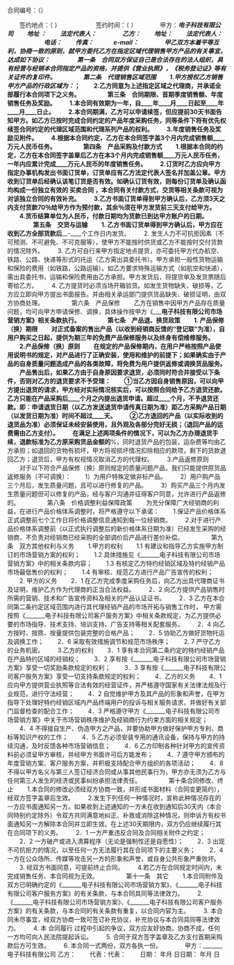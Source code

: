 
 



合同编号：（）
　　

　　签约地点：（ ）　　　　 
　　签约时间：（ ）　　
　　甲方：_______电子科技有限公司
　　地址 ：
　　法定代表人：　　
　　乙方：
　　地址：
　　法定代表人： 　　　　　　电话：
　　传真：　　　 e-mail：　　
　　甲乙双方本着平等互利，协商一致的原则，就甲方委托乙方在指定区域代理销售甲方产品的有关事宜，达成如下协议：
　　
　　第一条　合同双方保证自己是合法存在的法人组织，具有经营与经销本合同指定产品的资格，并提供《营业执照》，《税务登记证》等有关证件的复印件。
　　
　　第二条　代理销售区域范围
　　1.甲方授权乙方销售甲方产品的行政区域为：_____________；
　　2.乙方同意为上述指定区域之代理商，并承诺全部履行本合同项下之义务。
　　
　　第三条　合同期限、首期季度销售额、年度销售任务及奖励。
　　1.本合同有效期为一年，自____年____月____日起至____年____月____日止。
　　2.本合同期满，乙方可以申请续签，但应提前30天书面告知甲方。如乙方已按时完成合同约定的产品年度采购任务，同等条件下将有优先权续签合同约定的代理区域范围和代理系列产品的权利。
　　3.年度销售任务及奖励见附件。
　　4.根据本合同约定，乙方在本合同签字盖3个月内完成销售额____万元人民币任务。
　　
　　第四条　产品采购及付款方式
　　1.根据本合同的约定，乙方在本合同签字盖章后乙方在本3个月内完成销售额____万元人民币任务，一年内应累计完成____万元人民币的年度销售任务。
　　2.订货时乙方应向甲方指定办事机构发出书面订货单，订货单应有乙方法定代表人签名并加盖公章。甲方收到订货单后经确认该笔订货是否有效。如确认订货有效，则每份订货单及确认函均构成一份独立有效的
买卖合同
，本合同有关付款方式，交货等相关条款可视为对该独立合同的有效补充。
　　3.乙方书面订货单得到甲方确认后，乙方须3天之内支付货款70％给甲方作为预付款，其余____％须在甲方发货前三天支付给甲方。
　　4.货币结算单位为人民币，付款日期均为货款已到达甲方账户的日期。
　　
　　第五条　交货与运输
　　1. 乙方书面订货单得到甲方确认后，甲方应在收到乙方全部货款后____-____个工作日内发货。
　　2. 发生人力不可抗拒因素（不可预测、不可避免、不可克服等），使甲方不能按时供货或乙方不能按时交付货款的情况除外。
　　3. 乙方可自行来甲方指定地点提货，亦可委托甲方代办航空、铁路、公路、快递等形式的托运（乙方需出具委托书）。甲方承担一般性货物运输和保险的费用（如铁路，公路运输）。如乙方要求特殊运输方式（如航空和快递），需出具委托书，运输和保险费用由乙方承担。甲方发货后，将提货单及发货票随后寄给乙方。
　　4. 乙方提货时必须当场开箱验货。如发生货物缺失、破损等，乙方应立即向甲方提出书面报告。并由相关承运部门提供货品缺失、破损证明，由双方协商处理。
　　
　　第六条　产品保修
　　乙方在销售中因甲方产品存在质量问题，均可向甲方申请保修、调换，具体操作按甲方《_______电子科技有限公司市场营销方案》相关条款执行。
　　
　　第七条　产品退、换货政策
　　1. 产品保修（换）期限
　　对正式备案的售出产品（以收到经销商反馈的“登记联”为准），自用户购买之日起，提供为期三年的免费产品保修服务以及终身有偿维修服务。
　　2.产品保修（换）原则
　　在规定的产品保修期内，在用户严格按照产品使用说明书的规定，对产品进行了正确安装，使用和维护的前提下；如果确实由于产品的自身质量问题造成产品的各类故障，将免费为用户提供返修或调换货品服务。
　　产品售出后，如果乙方由于自身原因要求退货，必须同时符合并接受以下条件，否则对乙方的退货要求不予受理：
　　①当乙方因自身销售原因，可以向甲方提出退货的请求，甲方经对实际情况核实后，可以按照合同给予乙方退货还款。乙方只能在产品采购后____个月之内提出退货申请。超过____个月，不予退货还款。即：申请退货日期（以乙方发送退货申请传真日期为准）距乙方采购产品日期（以发货日期为准）时间不超过____天。
　　②乙方退回的产品（以实际收到的退货品为准）必须保证未经安装使用，且外观及各部分完好无损；（退回产品的运费需由乙方支付）。
　　在满足上述两项条件的情况下，可以为乙方办理退货手续，退款标准为乙方原采购货品金额的____%，同时退货产品的包装，运杂费等均由乙方承担；如退回的货物有损坏，甲方将视损坏情况扣除相应的款项，剩下的货款退回乙方；退货后，甲方有权视情况取消乙方的代理权。
　　3.产品返修原则
　　对于以下符合产品保修（换）原则规定的质量问题产品，我们只能提供原货品返修服务（不可调换）：
　　1）为用户特殊定做非标产品。
　　2）用户购产品三个月后，发生质量问题，且可以进行修复的产品。
　　3）购买产品三个月内发生质量问题但可以修复的产品，经与客户沟通并征得客户同意，允许进行产品返修的。
　　
　　第八条　价格调整利益保障政策
　　为充分保障广大经销商的利益，在进行产品价格体系调整时，将严格遵守以下承诺：
　　1.保证产品价格体系正式调整前七个工作日将价格调整信息通知到每一位经销商。
　　2.对于进行产品价格体系调整前（以正式执行调整后的新价格体系日期为准）已经发生采购的经销商，不负责对经销商已经采购的全部调价后产品进行差价补偿。
　　
　　第九条　双方其他权利与义务
　　1.甲方的权利
　　1.1 有建议和指导乙方实施甲方制订的市场营销方案的权利；
　　1.2 具体措施见《_______电子科技有限公司市场营销方案》中的相关条款内容；
　　1.3 有核定乙方特约经销区域及特约经销产品市场最低售价的权利；
　　1.4 有审核、规范乙方进行产品广告宣传的权利；
　　2. 甲方的义务
　　2．1 在乙方完成季度采购任务后，向乙方出具代理商证书及证明，维护乙方作为代理商的正当合法权益。
　　2．2 向乙方提供产品销售时所需的营销、技术和广告宣传资料及相关的产品认证证书。
　　2．3 乙方在本合同第二条约定区域范围内进行其代理经销产品的市场开拓与销售工作时， 甲方需按照《_______电子科技有限公司客户服务方案》中相关条款规定，为乙方提供必要的市场指导、技术支持、培训支持、广告支持等相关配套服务。
　　2．4 向乙方按时、按质、按量提供包装完整的合格产品；
　　2．5 协助乙方做好货物托运及调换工作；
　　2．6 采取有效措施调节和规范市场秩序；
　　2. 7 严守乙方的业务机密。
　　3.乙方的权利
　　3．1 享有本合同第二条约定的特约经销产品在产品特约区域的经销权；
　　3．2 享有按《_______电子科技有限公司市场营销方案》享受一切奖励条款规定的权利；
　　3．3 享有按《_______电子科技有限公司客户服务方案》享受一切支持条款规定的权利；
　　4．乙方的义务
　　4．1 应向甲方提供营业执照等合法有效的经营证件，并严格遵守国家有关法律法规及行业规范，进行守法经营；
　　4．2 自觉维护甲方及其产品的形象和声誉，在甲方指导下处理好特约经销区域内产品终端用户的投诉与相关服务请求，并做好有关部门监督检查的配合工作；
　　4．3 严格遵守甲方《_______电子科技有限公司市场营销方案》中关于市场营销秩序维护及经销商行为约束方面的相关规定；
　　4．4 不得擅自生产、伪造甲方之产品，并要协助甲方做好保护甲方专利、商标等知识产权的工作；
　　4．5 乙方必须安装专用的通讯设备，保持与甲方的持续沟通，及时反馈各种市场营销信息；
　　4．6 乙方印制各种针对甲方的宣传资料前必须呈甲方审核，并经甲方书面许可后方能发布；
　　4．7 遵守甲方颁布的年度营销方案、客户服务方案，并积极支持配合甲方组织的各项活动；
　　4．8 不得以甲方名义与第三人签订经济合同或从事其他民事行为，甲方亦无须为乙方与任何第三人发生的经济或民事纠纷承担法律责任。
　　
　　第十条合同修改、终止
　　1.本合同的修改必须经双方协商一致，并形成书面材料（合同变更简约），经双方签字盖章后生效。
　　2.发生下列任何一种情况时，宣称此种情况存在的一方应书面通知另一方。如果收到上述通知的一方未在收到通知后30天内（本合同特别约定除外）令双方共同满意地纠正、补救或消除这种情况，则申诉方有权书面通知另一方解除本合同并立即生效。在上述30天期限内，双方仍应继续履行其在合同项下的义务。
　　2．1 一方严重违反合同及合同相关附件之约定；
　　2．2 一方破产或进入清算程序（无论是强制性还是自愿性）；
　　2．3 出现不可抗拒力的情况，以至任何一方无法履行其在合同项下的主要义务；
　　2．4 一方在公众场所、传媒等攻击另一方的形象和声誉，或自身公共形象严重败坏。
　　3. 经双方书面同意，可提前终止合同。
　　4.若乙方在合同规定时间内，未完成销售任务、本合同视为无效。
　　
　　第十一条　其它
　　1.本合同附件及双方已明确约定的《_______电子科技有限公司市场营销方案》、《_______电子科技有限公司客户服务方案》的有关条款，与本合同具同等法律效力。
　　2.《_______电子科技有限公司市场营销方案》、《_______电子科技有限公司客户服务方案》的有关条款，与本合同的有关条款有重复，以合同内容为主。
　　3. 本合同未尽事宜，经双方协商一致可签订补充协议，补充协议与本合同具同等法律效力。
　　4. 本
合同履行
过程中引起的争议，双方应友好协商。协商不成，任何一方均可向人民法院提起诉讼。
　　5. 合同于双方签字盖章及乙方支付首期采购款后方可生效。
　　6. 本合同一式两份，双方各执一份。　　
　　甲方：_______电子科技有限公司 乙方：
　　代表：代表：
　　日期： 年月 日日期： 年月 日
 


 

 
 
 
 
 
  


  
 

  


  


  
 
 
 
 

